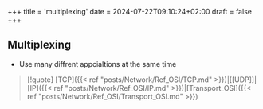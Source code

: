 +++
title = 'multiplexing'
date = 2024-07-22T09:10:24+02:00
draft = false
+++

## Multiplexing 

- Use many diffrent appcialtions at the same time 


>[!quote] [TCP]({{< ref "posts/Network/Ref_OSI/TCP.md" >}})|[[UDP]]|[IP]({{< ref "posts/Network/Ref_OSI/IP.md" >}})|[Transport_OSI]({{< ref "posts/Network/Ref_OSI/Transport_OSI.md" >}})